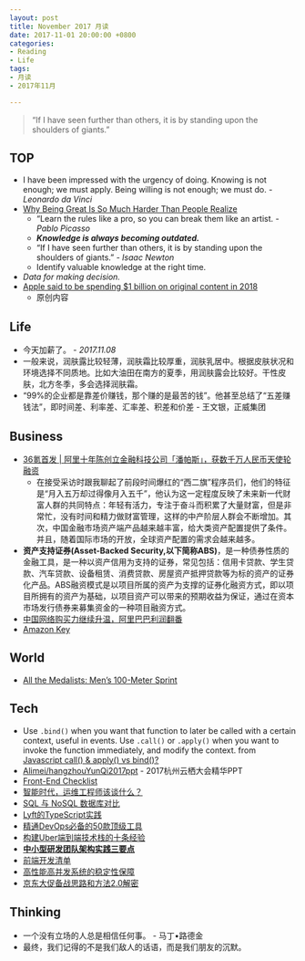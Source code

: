 ```yaml
---
layout: post
title: November 2017 月读
date: 2017-11-01 20:00:00 +0800
categories:
- Reading
- Life
tags:
- 月读
- 2017年11月

---
```


<blockquote class="blockquote-center">
<p>“If I have seen further than others, it is by standing upon the shoulders of giants.”</p>
</blockquote>

## TOP

- I have been impressed with the urgency of doing. Knowing is not enough; we must apply. Being willing is not enough; we must do. *-Leonardo da Vinci*
- [Why Being Great Is So Much Harder Than People Realize](https://medium.com/the-mission/why-being-great-is-so-much-harder-than-people-realize-c91616b18bc9)
	- “Learn the rules like a pro, so you can break them like an artist. *- Pablo Picasso*
	- ***Knowledge is always becoming outdated.***
	- “If I have seen further than others, it is by standing upon the shoulders of giants.” *-  Isaac Newton*
	- Identify valuable knowledge at the right time.
- *Data for making decision.*
- [Apple said to be spending $1 billion on original content in 2018](https://techcrunch.com/2017/08/16/apple-said-to-be-spending-1-billion-on-original-content-in-2018/)
	- 原创内容

## Life

- 今天加薪了。 - *2017.11.08*
- 一般来说，润肤露比较轻薄，润肤霜比较厚重，润肤乳居中。根据皮肤状况和环境选择不同质地。比如大油田在南方的夏季，用润肤露会比较好。干性皮肤，北方冬季，多会选择润肤霜。
- “99%的企业都是靠差价赚钱，那个赚的是最苦的钱”。他甚至总结了“五差赚钱法”，即时间差、利率差、汇率差、积差和价差 - 王文银，正威集团


## Business

- [36氪首发 | 阿里十年陈创立金融科技公司「潘帕斯」，获数千万人民币天使轮融资](http://36kr.com/p/5099959.html)
	- 在接受采访时跟我聊起了前段时间爆红的“西二旗”程序员们，他们的特征是“月入五万却过得像月入五千”，他认为这一定程度反映了未来新一代财富人群的共同特点：年轻有活力，专注于奋斗而积累了大量财富，但是非常忙，没有时间和精力做财富管理，这样的中产阶层人群会不断增加。其次，中国金融市场资产端产品越来越丰富，给大类资产配置提供了条件。并且，随着国际市场的开放，全球资产配置的需求会越来越多。
- **资产支持证券(Asset-Backed Security,以下简称ABS)**，是一种债券性质的金融工具，是一种以资产信用为支持的证券，常见包括：信用卡贷款、学生贷款、汽车贷款、设备租赁、消费贷款、房屋资产抵押贷款等为标的资产的证券化产品。ABS融资模式是以项目所属的资产为支撑的证券化融资方式，即以项目所拥有的资产为基础，以项目资产可以带来的预期收益为保证，通过在资本市场发行债券来募集资金的一种项目融资方式。
- [中国网络购买力继续升温，阿里巴巴利润翻番](https://cn.nytimes.com/business/20171103/alibaba-earnings/)
- [Amazon Key](https://www.amazon.com/b?&node=17285120011)

## World

- [All the Medalists: Men’s 100-Meter Sprint](http://www.nytimes.com/interactive/2012/08/05/sports/olympics/the-100-meter-dash-one-race-every-medalist-ever.html)

## Tech

- Use `.bind()` when you want that function to later be called with a certain context, useful in events. Use `.call()` or `.apply()` when you want to invoke the function immediately, and modify the context. from [Javascript call() & apply() vs bind()?](https://stackoverflow.com/questions/15455009/javascript-call-apply-vs-bind)
- [Alimei/hangzhouYunQi2017ppt](https://github.com/Alimei/hangzhouYunQi2017ppt) - 2017杭州云栖大会精华PPT
- [Front-End Checklist](https://github.com/thedaviddias/Front-End-Checklist)
- [智能时代，运维工程师该谈什么？](https://mp.weixin.qq.com/s?__biz=MzIzNjUxMzk2NQ==&mid=2247485869&idx=1&sn=18b268912d1a9379c73815bec89798c7)
- [SQL 与 NoSQL 数据库对比](https://aws.amazon.com/cn/nosql/)
- [Lyft的TypeScript实践](http://www.infoq.com/cn/news/2017/10/TypeScript-practice-Lyft)
- [精通DevOps必备的50款顶级工具](https://mp.weixin.qq.com/s?__biz=MzIzNjUxMzk2NQ==&mid=2247485863&idx=1&sn=176f93a62583372e401dd2720d79e11d&chksm=e8d7f665dfa07f73bdeb57dd954f875a267d0b3afefa0afcf62d1d6d6d87020c7915b044327e&scene=27#wechat_redirect)
- [构建Uber端到端技术栈的十条经验](http://www.infoq.com/cn/news/2017/10/building-uber-tech-stack-10-tips)
- [**中小型研发团队架构实践三要点**](https://mp.weixin.qq.com/s?__biz=MzIwMzg1ODcwMw==&mid=2247486905&idx=1&sn=e562243e2ba9330ac70f6546cf7da222)
- [前端开发清单](https://github.com/JohnsenZhou/Front-End-Checklist)
- [高性能高并发系统的稳定性保障](https://juejin.im/entry/585a50feac502e00671121e1)
- [京东大促备战思路和方法2.0解密](https://mp.weixin.qq.com/s?__biz=MzIwODA4NjMwNA==&mid=2652898119&idx=1&sn=07d8ed6395a035018bd8fadbbc93ee59)


## Thinking

- 一个没有立场的人总是相信任何事。 - 马丁•路德金
- 最终，我们记得的不是我们敌人的话语，而是我们朋友的沉默。